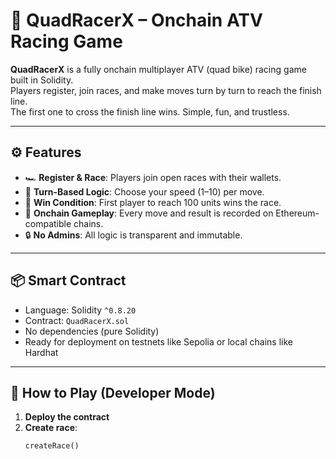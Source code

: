 # 🏁 QuadRacerX – Onchain ATV Racing Game    
      
**QuadRacerX** is a fully onchain multiplayer ATV (quad bike) racing game built in Solidity.       
Players register, join races, and make moves turn by turn to reach the finish line.   
The first one to cross the finish line wins. Simple, fun, and trustless.     
   
---   
  
## ⚙️ Features   
   
- 🏎️ **Register & Race**: Players join open races with their wallets.   
- 🧠 **Turn-Based Logic**: Choose your speed (1–10) per move.   
- 🏁 **Win Condition**: First player to reach 100 units wins the race.     
- 📜 **Onchain Gameplay**: Every move and result is recorded on Ethereum-compatible chains.  
- 🔒 **No Admins**: All logic is transparent and immutable.    
 
--- 
 
## 📦 Smart Contract 

- Language: Solidity `^0.8.20` 
- Contract: `QuadRacerX.sol` 
- No dependencies (pure Solidity) 
- Ready for deployment on testnets like Sepolia or local chains like Hardhat

---

## 🚀 How to Play (Developer Mode)

1. **Deploy the contract**
2. **Create race**:
   ```solidity
   createRace()
